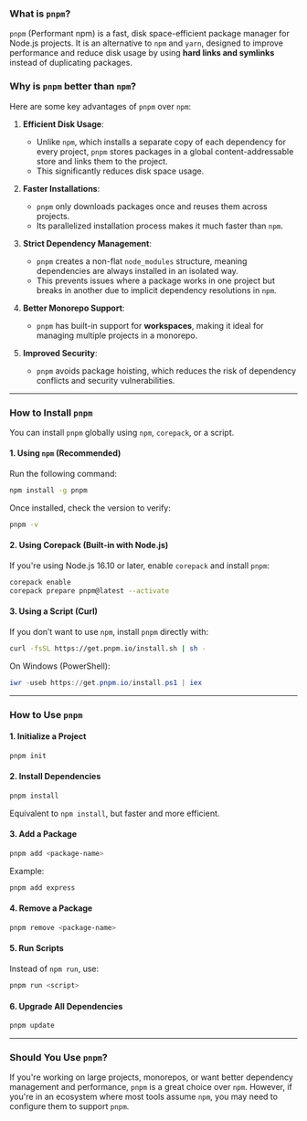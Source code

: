 ### What is `pnpm`?
`pnpm` (Performant npm) is a fast, disk space-efficient package manager for Node.js projects. It is an alternative to `npm` and `yarn`, designed to improve performance and reduce disk usage by using **hard links and symlinks** instead of duplicating packages.

### Why is `pnpm` better than `npm`?
Here are some key advantages of `pnpm` over `npm`:
1. **Efficient Disk Usage**:  
   - Unlike `npm`, which installs a separate copy of each dependency for every project, `pnpm` stores packages in a global content-addressable store and links them to the project.
   - This significantly reduces disk space usage.

2. **Faster Installations**:  
   - `pnpm` only downloads packages once and reuses them across projects.
   - Its parallelized installation process makes it much faster than `npm`.

3. **Strict Dependency Management**:  
   - `pnpm` creates a non-flat `node_modules` structure, meaning dependencies are always installed in an isolated way.
   - This prevents issues where a package works in one project but breaks in another due to implicit dependency resolutions in `npm`.

4. **Better Monorepo Support**:  
   - `pnpm` has built-in support for **workspaces**, making it ideal for managing multiple projects in a monorepo.

5. **Improved Security**:  
   - `pnpm` avoids package hoisting, which reduces the risk of dependency conflicts and security vulnerabilities.

---

### How to Install `pnpm`
You can install `pnpm` globally using `npm`, `corepack`, or a script.

#### **1. Using `npm` (Recommended)**
Run the following command:
```sh
npm install -g pnpm
```
Once installed, check the version to verify:
```sh
pnpm -v
```

#### **2. Using Corepack (Built-in with Node.js)**
If you're using Node.js 16.10 or later, enable `corepack` and install `pnpm`:
```sh
corepack enable
corepack prepare pnpm@latest --activate
```

#### **3. Using a Script (Curl)**
If you don’t want to use `npm`, install `pnpm` directly with:
```sh
curl -fsSL https://get.pnpm.io/install.sh | sh -
```
On Windows (PowerShell):
```powershell
iwr -useb https://get.pnpm.io/install.ps1 | iex
```

---

### How to Use `pnpm`
#### **1. Initialize a Project**
```sh
pnpm init
```

#### **2. Install Dependencies**
```sh
pnpm install
```
Equivalent to `npm install`, but faster and more efficient.

#### **3. Add a Package**
```sh
pnpm add <package-name>
```
Example:
```sh
pnpm add express
```

#### **4. Remove a Package**
```sh
pnpm remove <package-name>
```

#### **5. Run Scripts**
Instead of `npm run`, use:
```sh
pnpm run <script>
```

#### **6. Upgrade All Dependencies**
```sh
pnpm update
```

---

### Should You Use `pnpm`?
If you're working on large projects, monorepos, or want better dependency management and performance, `pnpm` is a great choice over `npm`. However, if you're in an ecosystem where most tools assume `npm`, you may need to configure them to support `pnpm`.